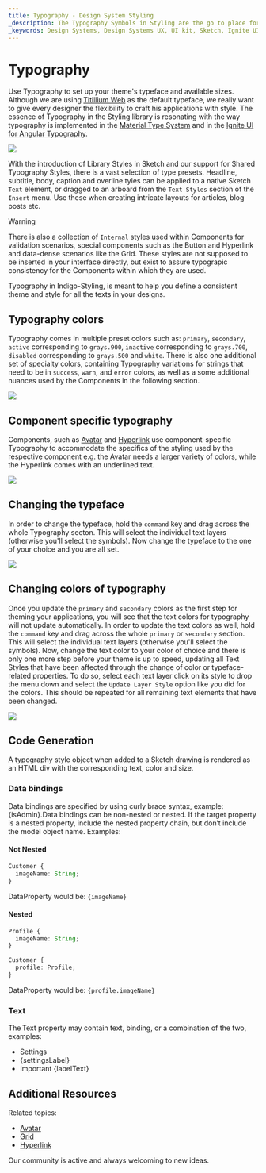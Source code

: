 ```yaml
---
title: Typography - Design System Styling
_description: The Typography Symbols in Styling are the go to place for setting up the font-related aspects of a theme in Indigo Design.
_keywords: Design Systems, Design Systems UX, UI kit, Sketch, Ignite UI for Angular, Sketch to Angular, Sketch to Angular, Angular, Angular Design System, Export code from Sketch, Design Kits for Angular, Sketch HTML, Sketch to HTML, Sketch UI kits
---
```


# Typography

Use Typography to set up your theme's typeface and available sizes. Although we are using [Titillium Web](https://fonts.google.com/specimen/Titillium+Web) as the default typeface, we really want to give every designer the flexibility to craft his applications with style. The essence of Typography in the Styling library is resonating with the way typography is implemented in the [Material Type System](https://material.io/design/typography/the-type-system.html#type-scale) and in the [Ignite UI for Angular Typography](https://www.infragistics.com/products/ignite-ui-angular/angular/components/themes/typography.html).

<img class="responsive-img" src="../images/typography_default.png" srcset="../images/typography_default@2x.png 2x" />

With the introduction of Library Styles in Sketch and our support for Shared Typography Styles, there is a vast selection of type presets. Headline, subtitle, body, caption and overline tyles can be applied to a native Sketch `Text` element, or dragged to an arboard from the `Text Styles` section of the `Insert` menu. Use these when creating intricate layouts for articles, blog posts etc.

> [!Warning]
> There is also a collection of `Internal` styles used within Components for validation scenarios, special components such as the Button and Hyperlink and data-dense scenarios like the Grid. These styles are not supposed to be inserted in your interface directly, but exist to assure typograpic consistency for the Components within which they are used.

Typography in Indigo-Styling, is meant to help you define a consistent theme and style for all the texts in your designs.

## Typography colors

Typography comes in multiple preset colors such as: `primary`, `secondary`, `active` corresponding to `grays.900`, `inactive` corresponding to `grays.700`, `disabled` corresponding to `grays.500` and `white`. There is also one additional set of specialty colors, containing Typography variations for strings that need to be in `success`, `warn`, and `error` colors, as well as a some additional nuances used by the Components in the following section.

<img class="responsive-img" src="../images/typography_colors.png" srcset="../images/typography_colors@2x.png 2x" />

## Component specific typography

Components, such as [Avatar](../components/avatar.md) and [Hyperlink](../components/hyperlink.md) use component-specific Typography to accommodate the specifics of the styling used by the respective component e.g. the Avatar needs a larger variety of colors, while the Hyperlink comes with an underlined text.

<img class="responsive-img" src="../images/typography_specific.png" srcset="../images/typography_specific@2x.png 2x" />

## Changing the typeface

In order to change the typeface, hold the `command` key and drag across the whole Typography secton. This will select the individual text layers (otherwise you'll select the symbols). Now change the typeface to the one of your choice and you are all set.

<img class="responsive-img" src="../images/typography_typeface.png" srcset="../images/typography_typeface@2x.png 2x" />

## Changing colors of typography

Once you update the `primary` and `secondary` colors as the first step for theming your applications, you will see that the text colors for typography will not update automatically. In order to update the text colors as well, hold the `command` key and drag across the whole `primary` or `secondary` section. This will select the individual text layers (otherwise you'll select the symbols). Now, change the text color to your color of choice and there is only one more step before your theme is up to speed, updating all Text Styles that have been affected through the change of color or typeface-related properties. To do so, select each text layer click on its style to drop the menu down and select the `Update Layer Style` option like you did for the colors. This should be repeated for all remaining text elements that have been changed.

<img class="responsive-img" src="../images/typography_primary.png" srcset="../images/typography_primary@2x.png 2x" />

## Code Generation

A typography style object when added to a Sketch drawing is rendered as an HTML div with the corresponding text, color and size.

### Data bindings

Data bindings are specified by using curly brace syntax, example: {isAdmin}.Data bindings can be non-nested or nested. If the target property is a nested property, include the nested property chain, but don’t include the model object name. Examples:

#### Not Nested

```typescript
Customer {
  imageName: String;
}
```

DataProperty would be: `{imageName}`

#### Nested

```typescript
Profile {
  imageName: String;
}

Customer {
  profile: Profile;
}
```

DataProperty would be: `{profile.imageName}`

### Text

The Text property may contain text, binding, or a combination of the two, examples:

- Settings
- {settingsLabel}
- Important {labelText}

## Additional Resources

Related topics:

- [Avatar](../components/avatar.md)
- [Grid](../components/grid.md)
- [Hyperlink](../components/hyperlink.md)
  <div class="divider--half"></div>

Our community is active and always welcoming to new ideas.
